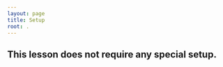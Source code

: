 ```yaml
---
layout: page
title: Setup
root: .
---
```


This lesson does not require any special setup.
--------


